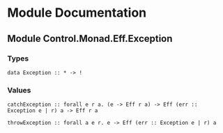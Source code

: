 # Module Documentation

## Module Control.Monad.Eff.Exception

### Types

    data Exception :: * -> !


### Values

    catchException :: forall e r a. (e -> Eff r a) -> Eff (err :: Exception e | r) a -> Eff r a

    throwException :: forall a e r. e -> Eff (err :: Exception e | r) a